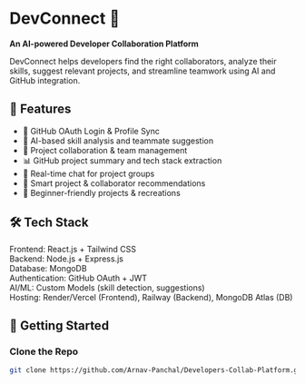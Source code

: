 # DevConnect 🚀
**An AI-powered Developer Collaboration Platform**

DevConnect helps developers find the right collaborators, analyze their skills, suggest relevant projects, and streamline teamwork using AI and GitHub integration.

## 🌟 Features

- 🔐 GitHub OAuth Login & Profile Sync
- 🧠 AI-based skill analysis and teammate suggestion
- 🤝 Project collaboration & team management
- 📊 GitHub project summary and tech stack extraction
- 💬 Real-time chat for project groups
- 🔎 Smart project & collaborator recommendations
- 🧪 Beginner-friendly projects & recreations

## 🛠️ Tech Stack

Frontend: React.js + Tailwind CSS  
Backend: Node.js + Express.js  
Database: MongoDB  
Authentication: GitHub OAuth + JWT  
AI/ML: Custom Models (skill detection, suggestions)  
Hosting: Render/Vercel (Frontend), Railway (Backend), MongoDB Atlas (DB)

## 🚀 Getting Started

### Clone the Repo
```bash
git clone https://github.com/Arnav-Panchal/Developers-Collab-Platform.git

